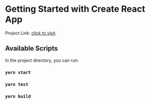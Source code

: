# Getting Started with Create React App

Project Link: [click to visit](https://condescending-bhabha-a79ea7.netlify.app/).

## Available Scripts

In the project directory, you can run:

### `yarn start`

### `yarn test`

### `yarn build`
